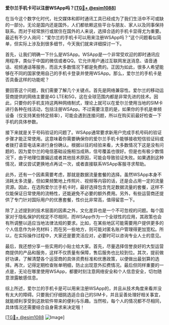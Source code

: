**爱尔兰手机卡可以注册WSApp吗？[[TG💪+ @esim1088](https://t.me/s/esim1088)]**

在当今这个数字化时代，社交媒体和即时通讯工具已经成为了我们生活中不可或缺的一部分。无论是国内还是国外，人们都依赖这些平台与朋友、家人以及同事保持联系。而对于经常旅行或居住在国外的人来说，选择合适的手机卡显得尤为重要。最近有不少人询问：“爱尔兰的手机卡可以用来注册WSApp吗？”这个问题看似简单，但实际上涉及到很多细节，今天我们就来详细探讨一下。

首先，让我们明确一下什么是WSApp。WSApp是一个非常受欢迎的即时通讯应用程序，类似于中国的微信或者QQ。它允许用户通过互联网发送消息、语音通话、视频通话等服务，而且大多数情况下都是免费的。正因为如此，很多人希望能够在不同的国家使用自己的手机卡登录并使用WSApp。那么，爱尔兰的手机卡是否具备这样的功能呢？

要回答这个问题，我们需要了解几个关键点。首先是网络兼容性。爱尔兰的移动运营商提供的网络主要是4G LTE和5G，这在全球范围内都是非常先进的技术。因此，只要你的手机支持这两种网络制式，理论上就可以在爱尔兰使用当地的SIM卡进行各种在线活动，包括注册WSApp。不过需要注意的是，如果你的手机是单频设备（仅支持某些特定频率），可能会遇到连接问题，所以在购买前最好检查一下手机的具体参数。

接下来就是关于号码验证的问题了。WSApp通常要求新用户完成手机号码的验证步骤才能正常使用。这意味着你需要确保你的爱尔兰手机卡能够接收短信验证码或者拨打语音电话来进行身份确认。根据以往的经验来看，大多数情况下这是没有问题的，因为爱尔兰的电信基础设施相当成熟，信号覆盖也很好。但是也有极少数情况下，由于地理位置偏远或者其他技术原因，可能会导致验证失败。如果遇到这种情况，建议尝试更换地点再试一次，或者直接联系WSApp客服寻求帮助。

此外，还有一个因素需要考虑，那就是数据流量套餐的选择。虽然WSApp本身不消耗太多流量，但如果频繁地上传照片、视频等内容的话，还是会占用一定的流量资源。因此，在选购爱尔兰手机卡时，最好选择包含充足数据流量的套餐，这样不仅能保证日常使用的流畅性，还能避免不必要的额外费用。另外，有些运营商还提供了专门针对国际用户的优惠套餐，性价比非常高，值得留意一下。

除了上述提到的技术层面的因素之外，文化差异也是一个不可忽视的问题。每个国家对于隐私保护的规定不尽相同，而WSApp作为一个全球性的应用，其政策也会有所调整以适应当地法律法规的要求。比如，在某些地区可能需要用户提供更多的个人信息作为补充材料；而在另一些地方，则可能对匿名账户管理得更加宽松。所以，在实际操作过程中，大家还是要灵活应对，必要时可以咨询专业人士的意见。

最后，我还想分享一些实用的小贴士给大家。首先，尽量选择信誉良好的大型运营商提供的产品和服务，这样不仅质量有保障，售后服务也比较到位。其次，提前做好功课，了解清楚各个运营商的具体资费标准和优惠政策，以便做出最划算的选择。再次，记得定期检查账单明细，防止出现意外扣费情况。最后但同样重要的一点是，无论在哪里使用WSApp，都要时刻注意网络安全和个人信息安全，切勿随意泄露敏感信息。

综上所述，爱尔兰的手机卡是可以用来注册WSApp的，并且从技术角度来看并没有太大的障碍。只要我们仔细挑选适合自己的SIM卡，并且妥善处理好相关事宜，就能顺利享受到这款软件带来的便利与乐趣。当然啦，每个人的情况都不尽相同，具体情况还需要结合自身需求来决定哦！

[[TG💪+ @esim1088](https://t.me/s/esim1088) ![Image](https://i.postimg.cc/4NQfJmqS/Snipaste-2025-05-13-00-14-12.png)]